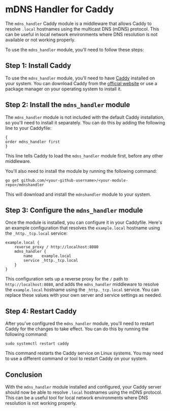 # mDNS Handler for Caddy

The `mdns_handler` Caddy module is a middleware that allows Caddy to resolve `.local` hostnames using the multicast DNS (mDNS) protocol. This can be useful in local network environments where DNS resolution is not available or not working properly.

To use the `mdns_handler` module, you'll need to follow these steps:

## Step 1: Install Caddy

To use the `mdns_handler` module, you'll need to have [Caddy](https://caddyserver.com/) installed on your system. You can download Caddy from the [official website](https://caddyserver.com/download) or use a package manager on your operating system to install it.

## Step 2: Install the `mdns_handler` module

The `mdns_handler` module is not included with the default Caddy installation, so you'll need to install it separately. You can do this by adding the following line to your Caddyfile:

```
{
order mdns_handler first
}
```


This line tells Caddy to load the `mdns_handler` module first, before any other middleware.

You'll also need to install the module by running the following command:

```
go get github.com/<your-github-username>/<your-module-repo>/mdnshandler
```


This will download and install the `mdnshandler` module to your system.

## Step 3: Configure the `mdns_handler` module

Once the module is installed, you can configure it in your Caddyfile. Here's an example configuration that resolves the `example.local` hostname using the `_http._tcp.local` service:

```
example.local {
    reverse_proxy / http://localhost:8080
    mdns_handler {
        name    example.local
        service _http._tcp.local
    }
}

```


This configuration sets up a reverse proxy for the `/` path to `http://localhost:8080`, and adds the `mdns_handler` middleware to resolve the `example.local` hostname using the `_http._tcp.local` service. You can replace these values with your own server and service settings as needed.

## Step 4: Restart Caddy

After you've configured the `mdns_handler` module, you'll need to restart Caddy for the changes to take effect. You can do this by running the following command:

```
sudo systemctl restart caddy
```


This command restarts the Caddy service on Linux systems. You may need to use a different command or tool to restart Caddy on your system.

## Conclusion

With the `mdns_handler` module installed and configured, your Caddy server should now be able to resolve `.local` hostnames using the mDNS protocol. This can be a useful tool for local network environments where DNS resolution is not working properly.
